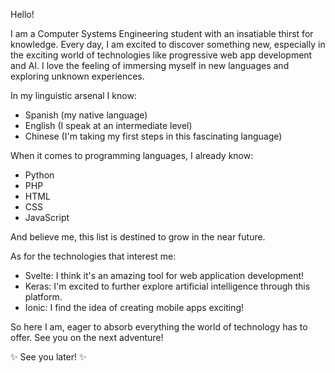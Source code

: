 Hello!

I am a Computer Systems Engineering student with an insatiable thirst for knowledge. Every day, I am excited to discover something new, especially in the exciting world of technologies like progressive web app development and AI. I love the feeling of immersing myself in new languages ​​and exploring unknown experiences.

In my linguistic arsenal I know:

- Spanish (my native language)
- English (I speak at an intermediate level)
- Chinese (I'm taking my first steps in this fascinating language)
  
When it comes to programming languages, I already know:

- Python
- PHP
- HTML
- CSS
- JavaScript

And believe me, this list is destined to grow in the near future.

As for the technologies that interest me:

- Svelte: I think it's an amazing tool for web application development!
- Keras: I'm excited to further explore artificial intelligence through this platform.
- Ionic:  I find the idea of ​​creating mobile apps exciting!
  
So here I am, eager to absorb everything the world of technology has to offer. See you on the next adventure!



✨ See you later!  ✨
